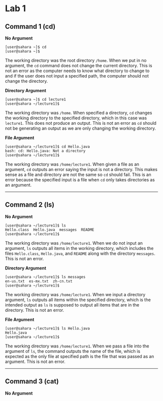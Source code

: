 # Lab 1
## Command 1 (cd)
**No Argument**
```
[user@sahara ~]$ cd
[user@sahara ~]$ 
```
The working directory was the root directory `/home`. When we put in no argument, the `cd` command 
does not change the current directory. This is not an error as the computer needs to know what
directory to change to and if the user does not input a specified path, the computer should not
change the directory.

**Directory Argument**
```
[user@sahara ~]$ cd lecture1
[user@sahara ~/lecture1]$
```
The working directory was `/home`. When specified a directory, `cd` changes the working directory 
to the specified directory, which in this case was `lecture1`. This does not produce an output.
This is not an error as `cd` should not be generating an output as we are only changing the
working directory.

**File Argument**
```
[user@sahara ~/lecture1]$ cd Hello.java
bash: cd: Hello.java: Not a directory
[user@sahara ~/lecture1]$
```
The working directory was `/home/lecture1`. When given a file as an argument, `cd` outputs an error
saying the input is not a directory. This makes sense as a file and directory are not the same so
`cd` should fail. This is an error because the specified input is a file when `cd` only takes 
directories as an argument.

---
## Command 2 (ls)
**No Argument**
```
[user@sahara ~/lecture1]$ ls
Hello.class  Hello.java  messages  README
[user@sahara ~/lecture1]$ 
```
The working directory was `/home/lecture1`. When we do not input an argument, `ls` outputs
all items in the working directory, which includes the files `Hello.class`, `Hello.java`, and 
`README` along with the directory `messages`. This is not an error.

**Directory Argument**
```
[user@sahara ~/lecture1]$ ls messages
en-us.txt  es-mx.txt  zh-cn.txt
[user@sahara ~/lecture1]$
```
The working directory was `/home/lecture1`. When we input a directory argument, `ls` outputs
all items within the specified directory, which is the intended output as `ls` is supposed to
output all items that are in the directory. This is not an error.

**File Argument**
```
[user@sahara ~/lecture1]$ ls Hello.java
Hello.java
[user@sahara ~/lecture1]$
```
The working directory was `/home/lecture1`. When we pass a file into the argument of `ls`, 
the command outputs the name of the file, which is expected as the only file at specified
path is the file that was passed as an argument. This is not an error.

---
## Command 3 (cat)
**No Argument**










